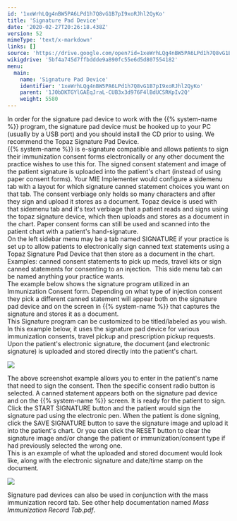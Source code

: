 ```yaml
---
id: '1xeWrhLQg4nBW5PA6LPd1h7Q8vG1B7pI9xoRJhl2QyKo'
title: 'Signature Pad Device'
date: '2020-02-27T20:26:18.438Z'
version: 52
mimeType: 'text/x-markdown'
links: []
source: 'https://drive.google.com/open?id=1xeWrhLQg4nBW5PA6LPd1h7Q8vG1B7pI9xoRJhl2QyKo'
wikigdrive: '5bf4a745d7ffbddde9a890fc55e6d5d807554182'
menu:
  main:
    name: 'Signature Pad Device'
    identifier: '1xeWrhLQg4nBW5PA6LPd1h7Q8vG1B7pI9xoRJhl2QyKo'
    parent: '1J0bDKTGYlGAEqJraL-CUB3x3d976F4lBdUCSRKpIv2Q'
    weight: 5580
---
```

In order for the signature pad device to work with the {{% system-name %}} program, the signature pad device must be hooked up to your PC (usually by a USB port) and you should install the CD prior to using. We recommend the Topaz Signature Pad Device.  
{{% system-name %}} is e-signature compatible and allows patients to sign their immunization consent forms electronically or any other document the practice wishes to use this for. The signed consent statement and image of the patient signature is uploaded into the patient's chart (instead of using paper consent forms). Your MIE Implementer would configure a sidemenu tab with a layout for which signature canned statement choices you want on that tab. The consent verbiage only holds so many characters and after they sign and upload it stores as a document. Topaz device is used with that sidemenu tab and it's text verbiage that a patient reads and signs using the topaz signature device, which then uploads and stores as a document in the chart. Paper consent forms can still be used and scanned into the patient chart with a patient's hand-signature.  
On the left sidebar menu may be a tab named SIGNATURE if your practice is set up to allow patients to electronically sign canned text statements using a Topaz Signature Pad Device that then store as a document in the chart. Examples: canned consent statements to pick up meds, travel kits or sign canned statements for consenting to an injection.  This side menu tab can be named anything your practice wants.  
The example below shows the signature program utilized in an Immunization Consent form. Depending on what type of injection consent they pick a different canned statement will appear both on the signature pad device and on the screen in {{% system-name %}} that captures the signature and stores it as a document.  
This Signature program can be customized to be titled/labeled as you wish. In this example below, it uses the signature pad device for various immunization consents, travel pickup and prescription pickup requests. Upon the patient's electronic signature, the document (and electronic signature) is uploaded and stored directly into the patient's chart.
  
![](../signature-pad-device.assets/100002010000029B00000188C652C8E5EE591AA9.png)  

The above screenshot example allows you to enter in the patient's name that need to sign the consent. Then the specific consent radio button is selected. A canned statement appears both on the signature pad device and on the {{% system-name %}} screen. It is ready for the patient to sign.  
Click the START SIGNATURE button and the patient would sign the signature pad using the electronic pen. When the patient is done signing, click the SAVE SIGNATURE button to save the signature image and upload it into the patient's chart. Or you can click the RESET button to clear the signature image and/or change the patient or immunization/consent type if had previously selected the wrong one.  
This is an example of what the uploaded and stored document would look like, along with the electronic signature and date/time stamp on the document.
  
![](../signature-pad-device.assets/10000000000003870000015295082794EEFF431C.jpg)  

Signature pad devices can also be used in conjunction with the mass immunization record tab. See other help documentation named *Mass Immunization Record Tab.pdf*.
